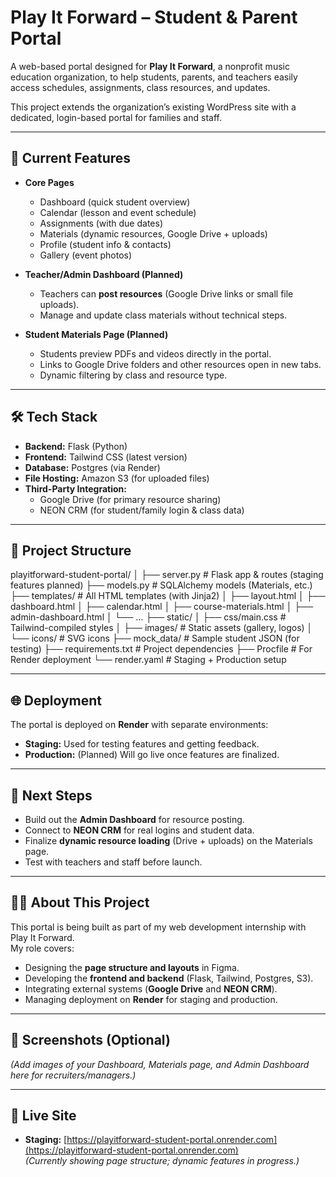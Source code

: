 # Play It Forward – Student & Parent Portal

A web-based portal designed for **Play It Forward**, a nonprofit music education organization, to help students, parents, and teachers easily access schedules, assignments, class resources, and updates.

This project extends the organization’s existing WordPress site with a dedicated, login-based portal for families and staff.

---

## 🚀 Current Features

- **Core Pages**  
  - Dashboard (quick student overview)  
  - Calendar (lesson and event schedule)  
  - Assignments (with due dates)  
  - Materials (dynamic resources, Google Drive + uploads)  
  - Profile (student info & contacts)  
  - Gallery (event photos)  

- **Teacher/Admin Dashboard (Planned)**  
  - Teachers can **post resources** (Google Drive links or small file uploads).  
  - Manage and update class materials without technical steps.  

- **Student Materials Page (Planned)**  
  - Students preview PDFs and videos directly in the portal.  
  - Links to Google Drive folders and other resources open in new tabs.  
  - Dynamic filtering by class and resource type.

---

## 🛠 Tech Stack

- **Backend:** Flask (Python)  
- **Frontend:** Tailwind CSS (latest version)  
- **Database:** Postgres (via Render)  
- **File Hosting:** Amazon S3 (for uploaded files)  
- **Third-Party Integration:**  
  - Google Drive (for primary resource sharing)  
  - NEON CRM (for student/family login & class data)

---

## 📂 Project Structure

playitforward-student-portal/
│
├── server.py # Flask app & routes (staging features planned)
├── models.py # SQLAlchemy models (Materials, etc.)
├── templates/ # All HTML templates (with Jinja2)
│ ├── layout.html
│ ├── dashboard.html
│ ├── calendar.html
│ ├── course-materials.html
│ ├── admin-dashboard.html
│ └── ...
├── static/
│ ├── css/main.css # Tailwind-compiled styles
│ ├── images/ # Static assets (gallery, logos)
│ └── icons/ # SVG icons
├── mock_data/ # Sample student JSON (for testing)
├── requirements.txt # Project dependencies
├── Procfile # For Render deployment
└── render.yaml # Staging + Production setup

---

## 🌐 Deployment

The portal is deployed on **Render** with separate environments:
- **Staging:** Used for testing features and getting feedback.  
- **Production:** (Planned) Will go live once features are finalized.

---

## 🎯 Next Steps

- Build out the **Admin Dashboard** for resource posting.  
- Connect to **NEON CRM** for real logins and student data.  
- Finalize **dynamic resource loading** (Drive + uploads) on the Materials page.  
- Test with teachers and staff before launch.

---

## 👩‍💻 About This Project

This portal is being built as part of my web development internship with Play It Forward.  
My role covers:
- Designing the **page structure and layouts** in Figma.  
- Developing the **frontend and backend** (Flask, Tailwind, Postgres, S3).  
- Integrating external systems (**Google Drive** and **NEON CRM**).  
- Managing deployment on **Render** for staging and production.

---

## 📸 Screenshots (Optional)

*(Add images of your Dashboard, Materials page, and Admin Dashboard here for recruiters/managers.)*

---

## 🔗 Live Site

- **Staging:** [https://playitforward-student-portal.onrender.com](https://playitforward-student-portal.onrender.com)  
*(Currently showing page structure; dynamic features in progress.)*
